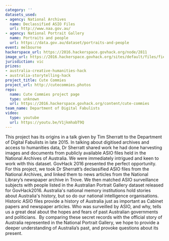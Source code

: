 ```yaml
---
category: ''
datasets_used:
- agency: National Archives
  name: Declassified ASIO Files
  url: http://www.naa.gov.au/
- agency: National Portrait Gallery
  name: Portraits and people
  url: https://data.gov.au/dataset/portraits-and-people
event: melbourne
hackerspace_url: https://2016.hackerspace.govhack.org/node/2811
image_url: https://2016.hackerspace.govhack.org/sites/default/files/field/image/1878069-p1.jpg
jurisdiction: vic
prizes:
- australia-creative-humanities-hack
- australia-storytelling-hack
project_title: Cute Commies
project_url: http://cutecommies.photos
repo:
  name: Cute Commies project page
  type: unknown
  url: https://2016.hackerspace.govhack.org/content/cute-commies
team_name: Department of Digital Fabulists
video:
  type: youtube
  url: https://youtu.be/V1jkmhabT9Q
---
```


This project has its origins in a talk given by Tim Sherratt to the Department of Digital Fabulists in late 2015. In talking about digitised archives and access to humanities data, Dr Sherratt shared work he had done harvesting images and documents from publicly available ASIO files held in the National Archives of Australia. We were immediately intrigued and keen to work with this dataset. GovHack 2016 presented the perfect opportunity.
For this project, we took Dr Sherratt’s declassified ASIO files from the National Archives, and linked them to news articles from the National Library’s newspaper archive in Trove. We then matched ASIO surveillance subjects with people listed in the Australian Portrait Gallery dataset released for GovHack2016.
Australia's national memory institutions hold stories about Australia's history, but so do our national intelligence organisations. Historic ASIO files provide a history of Australia just as important as Cabinet papers and newspaper articles. Who was surveilled by ASIO, and why, tells us a great deal about the hopes and fears of past Australian governments and politicians. 
By comparing these secret records with the official story of Australia represented in the National Portrait Gallery, we hope to provide a deeper understanding of Australia’s past, and provoke questions about its present.
